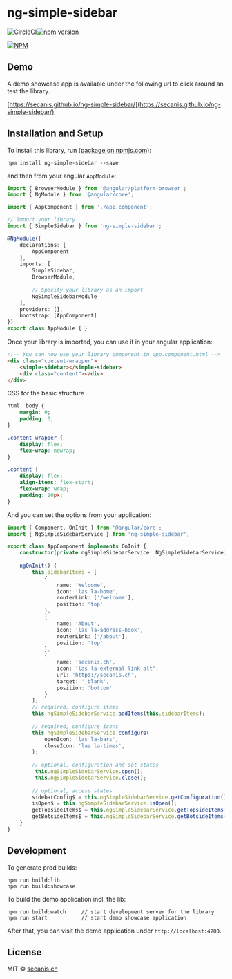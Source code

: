 # ng-simple-sidebar

[![CircleCI](https://circleci.com/gh/secanis/ng-simple-sidebar.svg?style=svg)](https://circleci.com/gh/secanis/ng-simple-sidebar)[![npm version](https://badge.fury.io/js/ng-simple-sidebar.svg)](https://badge.fury.io/js/ng-simple-sidebar)

[![NPM](https://nodei.co/npm/ng-simple-sidebar.png?compact=true)](https://nodei.co/npm/ng-simple-sidebar/)

## Demo

A demo showcase app is available under the following url to click around an test the library.

[https://secanis.github.io/ng-simple-sidebar/](https://secanis.github.io/ng-simple-sidebar/)

## Installation and Setup

To install this library, run ([package on npmjs.com](https://www.npmjs.com/package/ng-simple-sidebar)):

	npm install ng-simple-sidebar --save

and then from your angular `AppModule`:

```typescript
import { BrowserModule } from '@angular/platform-browser';
import { NgModule } from '@angular/core';

import { AppComponent } from './app.component';

// Import your library
import { SimpleSidebar } from 'ng-simple-sidebar';

@NgModule({
	declarations: [
		AppComponent
	],
	imports: [
		SimpleSidebar,
		BrowserModule,
	
		// Specify your library as an import
		NgSimpleSidebarModule
	],
	providers: [],
	bootstrap: [AppComponent]
})
export class AppModule { }
```

Once your library is imported, you can use it in your angular application:

```html
<!-- You can now use your library component in app.component.html -->
<div class="content-wrapper">
	<simple-sidebar></simple-sidebar>
	<div class="content"></div>
</div>
```

CSS for the basic structure

```css
html, body {
    margin: 0;
    padding: 0;
}

.content-wrapper {
	display: flex;
	flex-wrap: nowrap;
}

.content {
    display: flex;
    align-items: flex-start;
    flex-wrap: wrap;
    padding: 20px;
}
```



And you can set the options from your application:

```typescript
import { Component, OnInit } from '@angular/core';
import { NgSimpleSidebarService } from 'ng-simple-sidebar';

export class AppComponent implements OnInit {
    constructor(private ngSimpleSidebarService: NgSimpleSidebarService) {}
    
    ngOnInit() {
        this.sidebarItems = [
            {
                name: 'Welcome',
                icon: 'las la-home',
                routerLink: ['/welcome'],
                position: 'top'
            },
            {
                name: 'About',
                icon: 'las la-address-book',
                routerLink: ['/about'],
                position: 'top'
            },
            {
                name: 'secanis.ch',
                icon: 'las la-external-link-alt',
                url: 'https://secanis.ch',
                target: '_blank',
                position: 'bottom'
            }
        ];
        // required, configure items
        this.ngSimpleSidebarService.addItems(this.sidebarItems);
        
        // required, configure icons
        this.ngSimpleSidebarService.configure(
            openIcon: 'las la-bars',
        	closeIcon: 'las la-times',
		);
        
        // optional, configuration and set states
         this.ngSimpleSidebarService.open();
         this.ngSimpleSidebarService.close();
        
        // optional, access states
        sidebarConfig$ = this.ngSimpleSidebarService.getConfiguration();
	    isOpen$ = this.ngSimpleSidebarService.isOpen();
        getTopsideItems$ = this.ngSimpleSidebarService.getTopsideItems();
        getBotsideItems$ = this.ngSimpleSidebarService.getBotsideItems();
    }
}
```


## Development

To generate prod builds:

```shell
npm run build:lib
npm run build:showcase
```

To build the demo application incl. the lib:

```shell
npm run build:watch 	// start development server for the library
npm run start   		// start demo showcase application
```

After that, you can visit the demo application under `http://localhost:4200`.
	

## License

MIT © [secanis.ch](mailto:support@secanis.ch)
